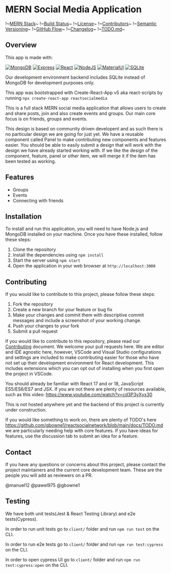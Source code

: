 # MERN Social Media Application

!~[MERN Stack](https://img.shields.io/badge/Tech_Stack-MERN-blue)~
!~[Build Status](https://img.shields.io/badge/Build-Passing-green)~
!~[License](https://img.shields.io/badge/License-MIT-yellow)~
!~[Contributors](https://img.shields.io/badge/Contributors-4-blue)~
!~[Semantic Versioning](https://img.shields.io/badge/Semantic_Versioning-2.0.0-blueviolet)~
!~[GitHub Flow](https://img.shields.io/badge/GitHub_Flow-Active-brightgreen)~
!~[Changelog](https://img.shields.io/badge/Changelog-Keep_a_Changelog-red)~
!~[TODO.md](https://img.shields.io/badge/TODO.md-Active-yellow)~

## Overview

This app is made with:

[![MongoDB](https://img.shields.io/badge/MongoDB-4EA94B?style=for-the-badge&logo=mongodb&logoColor=white)](https://www.nodejs.com)
[![Express](https://img.shields.io/badge/Express.js-404D59?style=for-the-badge)](https://expressjs.com)
[![React](https://img.shields.io/badge/React-20232A?style=for-the-badge&logo=react&logoColor=61DAFB)](https://react.dev/)
[![NodeJS](https://img.shields.io/badge/Node.js-43853D?style=for-the-badge&logo=node.js&logoColor=white)](https://www.nodejs.com)
[![MaterialUI](https://img.shields.io/badge/Material--UI-0081CB?style=for-the-badge&logo=material-ui&logoColor=white)](https://www.mui.com)
[![SQLite](https://img.shields.io/badge/sqlite-%2307405e.svg?style=for-the-badge&logo=sqlite&logoColor=white)](https://www.sqlite.org)

Our development environment backend includes SQLite instead of MongoDB for development purposes only.

This app was bootstrapped with Create-React-App v5 aka react-scripts by running `npx create-react-app reactsocialmedia`

This is a full stack MERN social media application that allows users to create and share posts, join and also create events and groups. Our main core focus is on friends, groups and events.

This design is based on community driven developent and as such there is no particular design we are going for just yet.  We have a reusable component called Panel to make contributing new components and features easier.  You should be able to easily submit a design that will work with the design we
have already started working with.  If we like the design of the component, feature, panel or other item, we will merge it if the item has been tested as working.

## Features

- Groups
- Events
- Connecting with friends

## Installation

To install and run this application, you will need to have Node.js and MongoDB installed on your machine. Once you have these installed, follow these steps:

1. Clone the repository
2. Install the dependencies using `npm install`
3. Start the server using `npm start`
4. Open the application in your web browser at `http://localhost:3000`

## Contributing

If you would like to contribute to this project, please follow these steps:

1. Fork the repository
2. Create a new branch for your feature or bug fix
3. Make your changes and commit them with descriptive commit messages and include a screenshot of your working change.
4. Push your changes to your fork
5. Submit a pull request

If you would like to contribute to this repository, please read our [Contributing](https://github.com/gbowne1/reactsocialnetwork/blob/main/docs/CONTRIBUTING.md) document. We welcome your pull requests here. We are editor and IDE agnostic here, however, VSCode and Visual Studio configurations and settings are included to make contributing easier for those who have not set up their development environment for React development.  This includes extensions which you can opt out of installing when you first open the project in VSCode.

You should already be familiar with React 17 and or 18, JavaScript ES5/ES6/ES7 and JSX. If you are not there are plenty of resources available, such as this video: <https://www.youtube.com/watch?v=cd3P3yXyx30>

This is not hosted anywhere yet and the backend of this project is currently under construction.

If you would like something to work on, there are plenty of TODO's here <https://github.com/gbowne1/reactsocialnetwork/blob/main/docs/TODO.md> we are particularly needing help with core features.  If you have ideas for features, use the discussion tab to submit an idea for a feature.

## Contact

If you have any questions or concerns about this project, please contact the project maintainers and the current core development team.  These are the people you will add as reviewers on a PR.

@manuel12 @pawel975 @gbowne1

## Testing

We have both unit tests(Jest & React Testing Library) and e2e tests(Cypress).


In order to run unit tests go to `client/` folder and run `npm run test` on the CLI.

In order to run e2e tests go to `client/` folder and run `npm run test:cypress` on the CLI.

In order to open cypress UI go to `client/` folder and run `npm run test:cypress:open` on the CLI.



